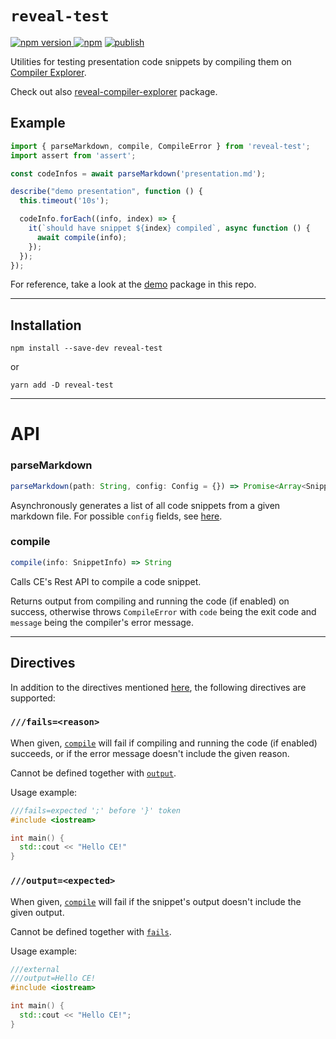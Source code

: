 # `reveal-test`

[![npm version](https://badge.fury.io/js/reveal-test.svg) ![npm](https://img.shields.io/npm/dt/reveal-test)](https://www.npmjs.com/package/reveal-test) 
[![publish](https://github.com/dvirtz/reveal-compiler-explorer/workflows/publish/badge.svg)](https://github.com/dvirtz/reveal-compiler-explorer/actions?query=workflow%3Apublish)

Utilities for testing presentation code snippets by compiling them on [Compiler Explorer](https://godbolt.org).

Check out also [reveal-compiler-explorer](/packages/reveal-compiler-explorer) package.

## Example

```js
import { parseMarkdown, compile, CompileError } from 'reveal-test';
import assert from 'assert';

const codeInfos = await parseMarkdown('presentation.md');

describe("demo presentation", function () {
  this.timeout('10s');

  codeInfo.forEach((info, index) => {
    it(`should have snippet ${index} compiled`, async function () {
      await compile(info);
    });
  });
});
```

For reference, take a look at the [demo](/packages/reveal-compiler-explorer-demo) package in this repo.

---

## Installation

```
npm install --save-dev reveal-test
```

or

```
yarn add -D reveal-test
```

---

# API

### parseMarkdown

```js
parseMarkdown(path: String, config: Config = {}) => Promise<Array<SnippetInfo>>
```

Asynchronously generates a list of all code snippets from a given markdown file. For possible `config` fields, see [here](#configuration).

### compile

```js
compile(info: SnippetInfo) => String
```

Calls CE's Rest API to compile a code snippet.

Returns output from compiling and running the code (if enabled) on success, otherwise throws `CompileError` with `code` being the exit code and `message` being the compiler's error message.

---

## Directives

In addition to the directives mentioned [here](/packages/compiler-explorer-directives/#Directives), the following directives are supported:

### `///fails=<reason>`

When given, [`compile`](#compile) will fail if compiling and running the code (if enabled) succeeds, or if the error message doesn't include the given reason.

Cannot be defined together with [`output`](#`///output=<expected>`).

Usage example:

```cpp
///fails=expected ';' before '}' token
#include <iostream>

int main() {
  std::cout << "Hello CE!"
}
```

### `///output=<expected>`

When given, [`compile`](#compile) will fail if the snippet's output doesn't include the given output.

Cannot be defined together with [`fails`](#`///fails=<reason>`).

Usage example:

```cpp
///external
///output=Hello CE!
#include <iostream>

int main() {
  std::cout << "Hello CE!";
}
```
